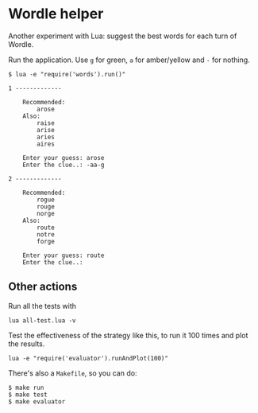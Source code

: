 # Wordle helper

Another experiment with Lua: suggest the best words for each turn of Wordle.

Run the application. Use `g` for green, `a` for amber/yellow and `-` for nothing.
```
$ lua -e "require('words').run()"

1 -------------

    Recommended:
        arose
    Also:
        raise
        arise
        aries
        aires

    Enter your guess: arose
    Enter the clue..: -aa-g

2 -------------

    Recommended:
        rogue
        rouge
        norge
    Also:
        route
        notre
        forge

    Enter your guess: route
    Enter the clue..:
```

## Other actions

Run all the tests with
```
lua all-test.lua -v
```

Test the effectiveness of the strategy like this, to run it 100 times
and plot the results.
```
lua -e "require('evaluator').runAndPlot(100)"
```

There's also a `Makefile`, so you can do:
```
$ make run
$ make test
$ make evaluator
```
